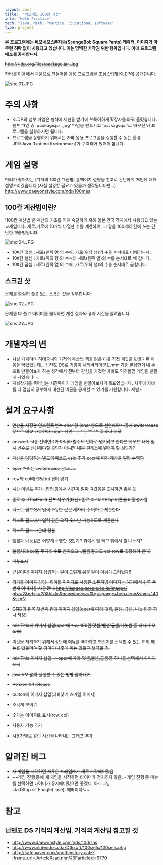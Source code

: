```yaml
---
layout: post
title:  "네모네모 100칸 계산"
info: "Math Practice"
tech: "Java, Math, Practice, Educational software"
type: project
---
```


**본 프로그램에는 네모네모스폰지송(SpongeBob Square Pants) 캐릭터, 이미지가 아무런 허락 없이 사용되고 있습니다. 이는 명백한 저작권 위반 행위입니다. 이에 프로그램 배포를 중지합니다.**

~~<http://kldp.org/files/package.jar_.jpg>~~

자바를 이용해서 처음으로 만들어본 응용 프로그램을 조심스럽게 KLDP에 공개합니다.

![shot01.JPG](/assets/img/project_mathpractice/shot01.JPG)

# 주의 사항

 * KLDP의 첨부 파일은 형식에 제한을 받기에 부득이하게 확장자를 바꿔 올렸습니다. 첨부 파일 중 'package.jar_.jpg' 파일을 받으시고 'package.jar'로 바꾸신 뒤 프로그램을 실행하시면 됩니다.
 * 프로그램을 실행하기 위해서는 자바 응용 프로그램을 실행할 수 있는 환경 JRE(Java Runtime Environment)가 구축되어 있어야 합니다.

# 게임 설명

머리가 좋아지는 [기적의 100칸 계산법] 홈페이지 설명을 참고로 간단하게 게임에 대해 설명드리겠습니다.(사실 설명할 필요가 있을까 생각됩니다만...)
<http://www.daewonstyle.com/nds/100mas>

## 100칸 계산법이란?

'100칸 계산법'은 계산의 기초를 익혀 숙달하기 위해 일본 전국 각지에서 사용되고 있는 교재입니다. 세로/가로에 10개씩 나열한 수를 계산하여, 그 답을 100개의 칸에 쓰는 간단한 학습법입니다.

![shot04.JPG](/assets/img/project_mathpractice/shot04.JPG)

 * 100칸 덧셈 : 세로(왼쪽 열)의 수에, 가로(위의 행)의 수를 순서대로 더해갑니다.
 * 100칸 뺄셈 : 가로(위의 행)의 수부터 세로(왼쪽 열)의 수를 순서대로 빼 갑니다.
 * 100칸 곱셈 : 세로(왼쪽 열)의 수에, 가로(위의 행)의 수를 순서대로 곱합니다.

## 스크린 샷

문제를 열심히 풀고 있는 스크린 샷을 첨부합니다.

![shot02.JPG](/assets/img/project_mathpractice/shot02.JPG)

문제를 다 풀고 타이머를 클릭하면 계산 결과와 경과 시간을 알려줍니다.

![shot03.JPG](/assets/img/project_mathpractice/shot03.JPG)

# 개발자의 변

 * 사실 가게야마 히데오씨의 기적의 계산법 책을 읽은 다음 직접 게임을 만들기로 마음을 먹었었는데... 닌텐도 DS로 게임이 나와버리더군요.ㅠㅠ 기왕 결심한거 내 손으로 만들어보자 하는 생각에서 전부터 관심을 가졌던 자바도 익혀볼겸 게임을 만들게 되었습니다. 
 * 지뢰찾기를 뛰어넘는 시간죽이기 게임을 만들어보자가 목표였습니다. 차후에 자바를 더 열심히 공부해서 개선된 버전을 공개할 수 있기를 기원합니다. 제발~

# 설계 요구사항

 * ~~연산을 저장할 인스턴트 변수 char 형 (char 형으로 선언해야 나중에 switch/case문으로 비교 가능하다.) oper 선언 '+', '-', '\*', '/' 중 하나 저장~~
 * ~~answerList를 전역변수가 아니라 함수의 인자로 넘기려고 한다면 메쏘드 내에 임시 변수로 선언해야할 것인가 아니면 내부 클래스에 넣어야 할 것인가?~~
 * ~~계산을 담당하는 별도의 메쏘드 calc 추가 oper에 따라 계산을 달리 수행함~~
 * ~~oper 처리는 switch/case 문으로...~~
 * ~~row와 col에 랜덤 int 집어 넣기~~
 * ~~시간 이벤트 추가 : 팝업 창에서 시간이 얼마 걸렸음을 표시하면 좋을 듯~~
 * ~~종료 후 JTextField 전부 지우기(대신) 종료 후 startStop 버튼을 비활성시킴~~
 * ~~텍스트 필드에서 입력 가능한 값은 세자리 수 이하로 제한한다~~
 * ~~텍스트 필드에서 입력 값은 오직 숫자만 가능하도록 제한한다~~
 * ~~텍스트 필드 가운데 정렬~~
 * ~~뺄셈과 나눗셈은 어떻게 수행할 것인가?  뭐에서 뭘 빼고 뭐에서 뭘 나누지?~~
 * ~~뺄셈처리(col을 두자리 수로 받아오고...뺄셈 결과도 col-row로 측정해야 한다)~~
 * ~~메뉴표시~~
 * ~~큰일이다! 이미지 삽입하는 일이 그렇게 쉬운 일이 아님이 드러났다!!~~
 * ~~타이틀 이미지 삽입 : 타이틀 이미지로 사용한 스폰지밥 이미지는 여기에서 왼쪽 두번째 이미지를 사용했다. <http://images.google.co.kr/images?gbv=2&ndsp=20&hl=ko&newwindow=1&q=sponge+bob+icon&start=140&sa=N>~~
 * ~~GRID의 왼쪽 첫번째 칸에 이미지 삽입(oper에 따라 덧셈, 뺄셈, 곱셈, 나눗셈 중 하나 저장)~~
 * ~~miniTitle에 이미지 삽입(oper에 따라 100칸 덧셈/뺄셈/곱셈/나눗셈 중 하나가 오도록)~~
 * ~~이것을 처리하기 위해서 상단에 메뉴를 추가하고 연산자를 선택할 수 있는 하위 메뉴를 만들어야 할 것이다(나중에 메뉴 만들때 생각할 것)~~
 * ~~miniTitle 이미지 삽입 -> oper에 따라 덧셈,뺄셈,곱셈 중 하나를 선택해서 이미지 표시~~
 * ~~java VM 없이 실행할 수 있는 방법 알아내기~~
 * ~~Version 0.1 release~~

 * button에 이미지 삽입(지뢰찾기 스마일 이미지)
 * 초시계 보이기
 * 숫자는 이미지로 표시(row, col)
 * 사용자 기능 추가
 * 사용자별로 걸린 시간을 나타내는 그래프 추가

# 알려진 버그

 * ~~새 게임을 시작하면 새로운 프레임에서 새로 시작해버렸음~~
 * ~~게임 진행 중에 새 게임을 시작하면 타이머가 정지하지 않음. - 게임 진행 중 메뉴를 선택하면 타이머가 정지해버렸으면 좋겠다. 아~ 그냥 startStop.setEnagle(flase); 해버리자!~~

# 참고

## 닌텐도 DS 기적의 계산법, 기적의 계산법 참고할 것
 * <http://www.daewonstyle.com/nds/100mas>
 * <http://www.nintendo.co.kr/DS/soft/100cells/100cells.php>
 * <http://cafe.naver.com/anotherstory.cafe?iframe_url=/ArticleRead.nhn%3Farticleid=6770>




